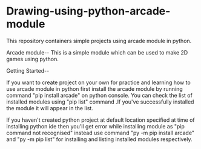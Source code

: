 # Drawing-using-python-arcade-module
This repository containers simple projects using arcade module in python.

Arcade module-- This is a simple module which can be used to make 2D games using python.

Getting Started--

If you want to  create project on your own for practice and learning how to use arcade module in python first install the arcade module 
by running command  "pip install arcade" on python console.
You can check the list of installed modules using "pip list" command .If you've successfully installed the module it will appear in the list.

If you haven't created python project at default location specified at time of installing python ide then you'll get error while installing module as "pip command not recognised"
instead use command "py -m pip install arcade" and "py -m pip list" for installing and listing installed modules respectively.

